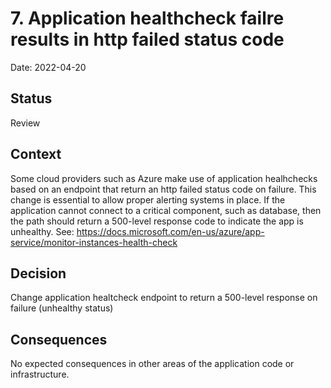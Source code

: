 # 7. Application healthcheck failre results in http failed status code

Date: 2022-04-20

## Status

Review

## Context

Some cloud providers such as Azure make use of application healhchecks based on an endpoint that return an http failed status code on failure.
This change is essential to allow proper alerting systems in place. If the application cannot connect to a critical component, such as database, then the path should return a 500-level response code to indicate the app is unhealthy. See: https://docs.microsoft.com/en-us/azure/app-service/monitor-instances-health-check

## Decision

Change application healtcheck endpoint to return a 500-level response on failure (unhealthy status)

## Consequences

No expected consequences in other areas of the application code or infrastructure.

